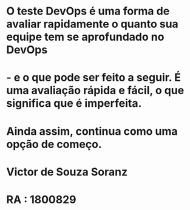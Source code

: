 # O teste DevOps é uma forma de avaliar rapidamente o quanto sua equipe tem se aprofundado no DevOps 
# - e o que pode ser feito a seguir. É uma avaliação rápida e fácil, o que significa que é imperfeita. 
# Ainda assim, continua como uma opção de começo.






# Victor de Souza Soranz
# RA : 1800829

